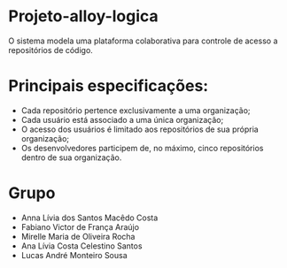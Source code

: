 # Projeto-alloy-logica

O sistema modela uma plataforma colaborativa para controle de acesso a repositórios de código.

# Principais especificações:
- Cada repositório pertence exclusivamente a uma organização;
- Cada usuário está associado a uma única organização;
- O acesso dos usuários é limitado aos repositórios de sua própria organização;
- Os desenvolvedores participem de, no máximo, cinco repositórios dentro de sua organização.

# Grupo
- Anna Lívia dos Santos Macêdo Costa 
- Fabiano Victor de França Araújo
- Mirelle Maria de Oliveira Rocha
- Ana Lívia Costa Celestino Santos
- Lucas André Monteiro Sousa


